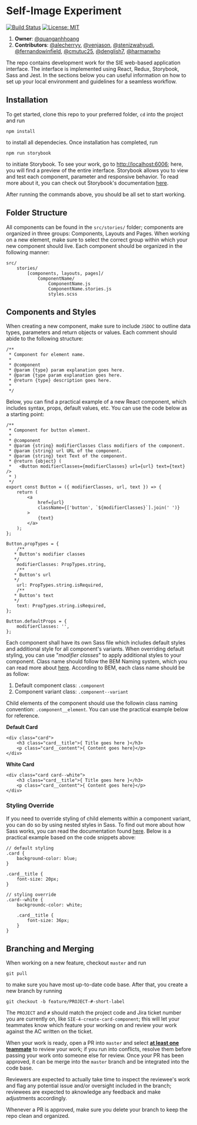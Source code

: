 # Self-Image Experiment
[![Build Status](https://travis-ci.com/quanganhhoang/sie-firebase.svg?branch=master)](https://travis-ci.com/quanganhhoang/sie-firebase)
[![License: MIT](https://img.shields.io/badge/License-MIT-yellow.svg)](https://opensource.org/licenses/MIT)

1. __Owner__: [@quanganhhoang](https://github.com/quanganhhoang)
2. __Contributors__: [@alecherryy](https://github.com/alecherryy), [@venjason](https://github.com/venjason), [@stenizwahyudi](https://github.com/stenizwahyudi), [@fernandowinfield](https://github.com/fernandowinfield), [@cmutuc25](https://github.com/cmutuc25), [@denglish7](https://github.com/denglish7), [@harmanwho](https://github.com/harmanwho)

The repo contains development work for the SIE web-based application interface. The interface is implemented using React, Redux, Storybook, Sass and Jest. In the sections below you can useful information on how to set up your local environment and guidelines for a seamless workflow.

## Installation
To get started, clone this repo to your preferred folder, `cd` into the project and run
```
npm install
```
to install all dependecies. Once installation has completed, run 
```
npm run storybook
```
to initiate Storybook. To see your work, go to [http://localhost:6006](http://localhost:6006); here, you will find a preview of the entire interface. Storybook allows you to view and test each component, parameter and responsive behavior. To read more about it, you can check out Storybook's documentation [here](https://storybook.js.org/docs/react/get-started/introduction).

After running the commands above, you should be all set to start working.

## Folder Structure
All components can be found in the `src/stories/` folder; components are organized in three groups: Components, Layouts and Pages. When working on a new element, make sure to select the correct group within which your new component should live. Each component should be organized in the following manner:
```
src/
    stories/
        [components, layouts, pages]/
            ComponentName/
                ComponentName.js
                ComponentName.stories.js
                styles.scss
```

## Components and Styles
When creating a new component, make sure to include `JSDOC` to outline data types, parameters and return objects or values. Each comment should abide to the following structure:
```
/**
 * Component for element name.
 *
 * @component
 * @param {type} param explanation goes here.
 * @param {type param explanation goes here.
 * @return {type} description goes here.
 *
 */
```
Below, you can find a practical example of a new React component, which includes syntax, props, default values, etc. You can use the code below as a starting point:
```
/**
 * Component for button element.
 *
 * @component
 * @param {string} modifierClasses Class modifiers of the component.
 * @param {string} url URL of the component.
 * @param {string} text Text of the component.
 * @return {object} (
 *   <Button modifierClasses={modifierClasses} url={url} text={text} />
 * )
 */
export const Button = ({ modifierClasses, url, text }) => {
    return (
        <a
            href={url}
            className={['button', `${modifierClasses}`].join(' ')}
        >
            {text}
        </a>
    );
};

Button.propTypes = {
    /**
   * Button's modifier classes
   */
    modifierClasses: PropTypes.string,
    /**
   * Button's url
   */
    url: PropTypes.string.isRequired,
    /**
   * Button's text
   */
    text: PropTypes.string.isRequired,
};

Button.defaultProps = {
    modifierClasses: '',
};
```
Each component shall have its own Sass file which includes default styles and additional style for all component's variants. When overriding default styling, you can use "_modifier classes_" to apply additional styles to your component. Class name should follow the BEM Naming system, which you can read more about [here](http://getbem.com/naming/). According to BEM, each class name should be as follow:

1. Default component class: `.component`
2. Component variant class: `.component--variant`

Child elements of the component should use the followin class naming convention: `.component__element`. You can use the practical example below for reference.

__Default Card__
```
<div class="card">
    <h3 class="card__title">{ Title goes here }</h3>
    <p class="card__content">{ Content goes here}</p>
</div>
```
__White Card__
```
<div class="card card--white">
    <h3 class="card__title">{ Title goes here }</h3>
    <p class="card__content">{ Content goes here}</p>
</div>
```
### Styling Override
If you need to override styling of child elements within a component variant, you can do so by using nested styles in Sass. To find out more about how Sass works, you can read the documentation found [here](https://sass-lang.com/documentation). Below is a practical example based on the code snippets above:
```
// default styling
.card {
    background-color: blue;
}

.card__title {
    font-size: 20px;
}

// styling override
.card--white {
    backgroundc-color: white;

    .card__title {
        font-size: 36px;
    }
}
```
## Branching and Merging
When working on a new feature, checkout `master` and run
```
git pull
```
to make sure you have most up-to-date code base. After that, you create a new branch by running
```
git checkout -b feature/PROJECT-#-short-label
```
The `PROJECT` and `#` should match the project code and Jira ticket number you are currently on, like `SIE-4-create-card-component`; this will let your teammates know which feature your working on and review your work against the AC written on the ticket.

When your work is ready, open a PR into `master` and select __<u>at least one teammate</u>__ to review your work; if you run into conflicts, resolve them before passing your work onto someone else for review. Once your PR has been approved, it can be merge into the `master` branch and be integrated into the code base.

Reviewers are expected to actually take time to inspect the reviewee's work and flag any potential issue and/or oversight included in the branch; reviewees are expected to aknowledge any feedback and make adjustments accordingly.

Whenever a PR is approved, make sure you delete your branch to keep the repo clean and organized.